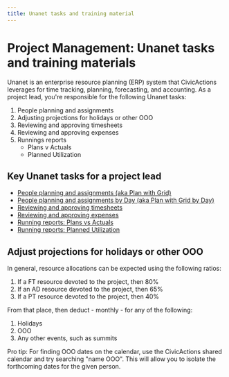 ```yaml
---
title: Unanet tasks and training material
---
```


# Project Management: Unanet tasks and training materials

Unanet is an enterprise resource planning (ERP) system that CivicActions leverages for time tracking, planning, forecasting, and accounting. As a project lead, you're responsible for the following Unanet tasks:

1. People planning and assignments
2. Adjusting projections for holidays or other OOO
3. Reviewing and approving timesheets
4. Reviewing and approving expenses
5. Runnings reports
    - Plans v Actuals
    - Planned Utilization

## Key Unanet tasks for a project lead

- [People planning and assignments (aka Plan with Grid)](https://docs.google.com/document/d/1716yCGd4K6zEtS1MN4Nsxk4MqwFKDcddc6F77UXgY3M/edit)
- [People planning and assignments by Day (aka Plan with Grid by Day)](https://docs.google.com/document/d/1KqkkKJSOQk_g1a0UA5n3bLAm4yMvoOgkRsPgKVtD-5g/edit)
- [Reviewing and approving timesheets](https://docs.google.com/presentation/d/1sOcMvmC_VFuY_DJhzFDMFcFvbV6y14JcBwTeOimiWjc/edit#slide=id.gca7c90bf59_0_66)
- [Reviewing and approving expenses](https://docs.google.com/document/d/1fTwAs9OPKvqHwaH6bABaQUnvDpnULXpHX4HcgE3v0Tc/edit)
- [Running reports: Plans vs Actuals](https://docs.google.com/document/d/1yIcQsi_vCIiK1iqd3r-UBiqmv5s5XDnIhjJqw6MA8xo/edit)
- [Running reports: Planned Utilization](https://docs.google.com/document/d/1RGX5hP_nFFi9gEdUnWKqvyBMmKaRsjF251Esn3CuHgU/edit)

## Adjust projections for holidays or other OOO

In general, resource allocations can be expected using the following ratios:

1. If a FT resource devoted to the project, then 80%
2. If an AD resource devoted to the project, then 65%
3. If a PT resource devoted to the project, then 40%

From that place, then deduct - monthly - for any of the following:

1. Holidays
2. OOO
3. Any other events, such as summits

Pro tip: For finding OOO dates on the calendar, use the CivicActions shared calendar and try searching "name OOO". This will allow you to isolate the forthcoming dates for the given person.
